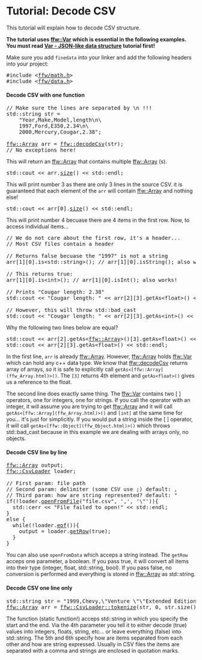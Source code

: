 Tutorial: Decode CSV
=================

This tutorial will explain how to decode CSV structure.

**The tutorial uses [ffw::Var](ffw_Var.html) which is essential in the following examples. You must read [Var - JSON-like data structure](md_doc_markdown_tutorial-var.html) tutorial first!**

Make sure you add `finedata` into your linker and add the following headers into your project:


<pre><div class="lang-cpp"><span class="hljs-meta-keyword">#include &lt;<a href="">ffw/math.h</a>&gt;</span><span class="hljs-normal"></span>
<span class="hljs-normal"></span><span class="hljs-meta-keyword">#include &lt;<a href="">ffw/data.h</a>&gt;</span>
</div></pre>



#### Decode CSV with one function



<pre><div class="lang-cpp"><span class="hljs-comment">// Make sure the lines are separated by \n !!!</span><span class="hljs-normal"></span>
<span class="hljs-normal">std::string str =</span>
<span class="hljs-normal">    </span><span class="hljs-string">"Year,Make,Model,length\n\</span>
<span class="hljs-string">    1997,Ford,E350,2.34\n\</span>
<span class="hljs-string">    2000,Mercury,Cougar,2.38"</span><span class="hljs-normal">;</span>
<span class="hljs-normal"></span>
<span class="hljs-normal"><a href="ffw_Array.html">ffw::Array</a> arr = <a href="ffw.html#b7bf6532">ffw::decodeCsv</a>(str);</span>
<span class="hljs-normal"></span><span class="hljs-comment">// No exceptions here!</span>
</div></pre>



This will return an [ffw::Array](ffw_Array.html) that contains multiple [ffw::Array](ffw_Array.html) (s).


<pre><div class="lang-cpp"><span class="hljs-normal">std::cout &lt;&lt; arr.<a href="ffw_Array.html#d6795244">size</a>() &lt;&lt; std::endl;</span>
</div></pre>



This will print number 3 as there are only 3 lines in the source CSV. it is guaranteed that each element of the `arr` will contain [ffw::Array](ffw_Array.html) and nothing else!


<pre><div class="lang-cpp"><span class="hljs-normal">std::cout &lt;&lt; arr[0].<a href="ffw_Array.html#d6795244">size</a>() &lt;&lt; std::endl;</span>
</div></pre>



This will print number 4 becuase there are 4 items in the first row. Now, to access individual items...


<pre><div class="lang-cpp"><span class="hljs-comment">// We do not care about the first row, it's a header... </span><span class="hljs-normal"></span>
<span class="hljs-normal"></span><span class="hljs-comment">// Most CSV files contain a header</span><span class="hljs-normal"></span>
<span class="hljs-normal"></span>
<span class="hljs-normal"></span><span class="hljs-comment">// Returns false becuase the "1997" is not a string</span><span class="hljs-normal"></span>
<span class="hljs-normal">arr[1][0].is&lt;std::string&gt;(); </span><span class="hljs-comment">// arr[1][0].isString(); also works!</span><span class="hljs-normal"></span>
<span class="hljs-normal"></span>
<span class="hljs-normal"></span><span class="hljs-comment">// This returns true:</span><span class="hljs-normal"></span>
<span class="hljs-normal">arr[1][0].is&lt;</span><span class="hljs-title">int</span><span class="hljs-normal">&gt;(); </span><span class="hljs-comment">// arr[1][0].isInt(); also works!</span><span class="hljs-normal"></span>
<span class="hljs-normal"></span>
<span class="hljs-normal"></span><span class="hljs-comment">// Prints "Cougar length: 2.38"</span><span class="hljs-normal"></span>
<span class="hljs-normal">std::cout &lt;&lt; </span><span class="hljs-string">"Cougar length: "</span><span class="hljs-normal"> &lt;&lt; arr[2][3].getAs&lt;</span><span class="hljs-title">float</span><span class="hljs-normal">&gt;() &lt;&lt; std::endl;</span>
<span class="hljs-normal"></span>
<span class="hljs-normal"></span><span class="hljs-comment">// However, this will throw std::bad_cast</span><span class="hljs-normal"></span>
<span class="hljs-normal">std::cout &lt;&lt; </span><span class="hljs-string">"Cougar length: "</span><span class="hljs-normal"> &lt;&lt; arr[2][3].getAs&lt;</span><span class="hljs-title">int</span><span class="hljs-normal">&gt;() &lt;&lt; std::endl;</span>
</div></pre>



Why the following two lines below are equal?


<pre><div class="lang-cpp"><span class="hljs-normal">std::cout &lt;&lt; arr[2].getAs&lt;<a href="ffw_Array.html">ffw::Array</a>&gt;()[3].getAs&lt;float&gt;() &lt;&lt; std::endl;</span>
<span class="hljs-normal">std::cout &lt;&lt; arr[2][3].getAs&lt;</span><span class="hljs-title">float</span><span class="hljs-normal">&gt;() &lt;&lt; std::endl;</span>
</div></pre>



In the first line, `arr` is already [ffw::Array](ffw_Array.html). However, [ffw::Array](ffw_Array.html) holds [ffw::Var](ffw_Var.html) which can hold any c++ data type. We know that [ffw::decodeCsv](ffw.html#b7bf6532) returns array of arrays, so it is safe to explicitly call `getAs<[ffw::Array](ffw_Array.html)>()`. The `[3]` returns 4th element and `getAs<float>()` gives us a reference to the float.

The second line does exactly same thing. The [ffw::Var](ffw_Var.html) contains two [ ] operators, one for integers, one for strings. If you call the operator with an integer, it will assume you are trying to get [ffw::Array](ffw_Array.html) and it will call `getAs<[ffw::Array](ffw_Array.html)>()` and `[int]` at the same time for you... it's just for simplicitly. If you would put a string inside the [ ] operator, it will call `getAs<[ffw::Object](ffw_Object.html)>()` which throws std::bad_cast because in this example we are dealing with arrays only, no objects.

#### Decode CSV line by line



<pre><div class="lang-cpp"><span class="hljs-normal"><a href="ffw_Array.html">ffw::Array</a> output;</span>
<span class="hljs-normal"><a href="ffw_CsvLoader.html">ffw::CsvLoader</a> loader;</span>
<span class="hljs-normal"></span>
<span class="hljs-normal"></span><span class="hljs-comment">// First param: file path</span><span class="hljs-normal"></span>
<span class="hljs-normal"></span><span class="hljs-comment">// Second param: delimiter (some CSV use ;) default: ,</span><span class="hljs-normal"></span>
<span class="hljs-normal"></span><span class="hljs-comment">// Third param: how are string represented? default: "</span><span class="hljs-normal"></span>
<span class="hljs-normal"></span><span class="hljs-keyword">if</span><span class="hljs-normal">(!loader.<a href="ffw_CsvLoader.html#b4b6bc9e">openFromFile</a>(</span><span class="hljs-string">"file.csv"</span><span class="hljs-normal">, </span><span class="hljs-string">','</span><span class="hljs-normal">, </span><span class="hljs-string">'\"'</span><span class="hljs-normal">))&#123;</span>
<span class="hljs-normal">  std::cerr &lt;&lt; </span><span class="hljs-string">"File failed to open!"</span><span class="hljs-normal"> &lt;&lt; std::endl;</span>
<span class="hljs-normal">&#125;</span>
<span class="hljs-normal"></span><span class="hljs-keyword">else</span><span class="hljs-normal"> &#123;</span>
<span class="hljs-normal">  </span><span class="hljs-keyword">while</span><span class="hljs-normal">(!loader.<a href="ffw_CsvLoader.html#68e8a838">eof</a>())&#123;</span>
<span class="hljs-normal">    output = loader.<a href="ffw_CsvLoader.html#f16edf3b">getRow</a>(</span><span class="hljs-keyword">true</span><span class="hljs-normal">);</span>
<span class="hljs-normal">  &#125;</span>
<span class="hljs-normal">&#125;</span>
</div></pre>



You can also use `openFromData` which acceps a string instead. The `getRow` acceps one parameter, a boolean. If you pass true, it will convert all items into their type (integer, float, std::string, bool). If you pass false, no conversion is performed and everything is stored in [ffw::Array](ffw_Array.html) as std::string.

#### Decode CSV one line only



<pre><div class="lang-cpp"><span class="hljs-normal">std::string str = </span><span class="hljs-string">"1999,Chevy,\"Venture \"\"Extended Edition, Very Large\"\"\",,5000.00"</span><span class="hljs-normal">;</span>
<span class="hljs-normal"><a href="ffw_Array.html">ffw::Array</a> arr = <a href="ffw_CsvLoader.html#1dd92eb0">ffw::CsvLoader::tokenize</a>(str, 0, str.size(), </span><span class="hljs-keyword">true</span><span class="hljs-normal">, </span><span class="hljs-string">','</span><span class="hljs-normal">, </span><span class="hljs-string">'\"'</span><span class="hljs-normal">);</span>
</div></pre>



The function (static function!) acceps std::string in which you specify the start and the end. Via the 4th parameter you tell it to either decode (true) values into integers, floats, string, etc... or leave everything (false) into std::string. The 5th and 6th specify how are items separated from each other and how are string expressed. Usually in CSV files the items are separated with a comma and strings are enclosed in quotation marks. 


